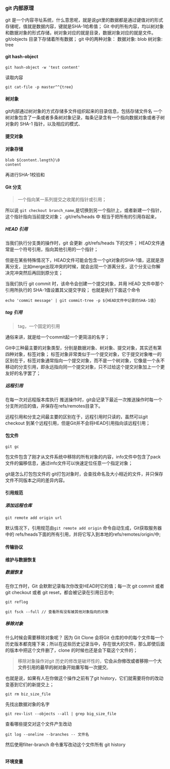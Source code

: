 ### git 内部原理
git 是一个内容寻址系统，什么意思呢，就是说git里的数据都是通过键值对的形式存储呢，值就是数据内容，键就是SHA-1哈希值；
Git 中的所有内容，均以树对象和数据对象的形式存储，树对象对应的就是目录，数据对象对应的就是文件。
git/objects 目录下存储着所有数据；
git 中的两种对象：
数据对象: blob
树对象: tree



#### git hash-object
```
git hash-object -w 'test content'
```

读取内容
```
git cat-file -p master^^{tree}
```

#### 树对象
git内部通过树对象的方式存储多文件组织起来的目录信息，包括存储文件名
一个树对象包含了一条或者多条树对象记录，每条记录含有一个指向数据对象或者子树对象的 SHA-1 指针，以及相应的模式、


#### 提交对象

#### 对象存储
```
blob ${content.length}\0
content
``` 
再进行SHA-1校验和

#### Git 分支
> 一个指向某一系列提交之收尾的指针或引用；

所以说 `git checkout branch_name`,是切换到另一个指针上，或者新建一个指针，这个指针指向当前提交对象；
.git/refs/heads 中 相当于把所有的引用存起来，
##### HEAD 引用
当我们执行分支类的操作时，git 会更新 .git/refs/heads 下的文件；
HEAD文件通常是一个符号引用，指向其他引用的一个指针；

但是在某些特殊情况下，HEAD文件可能会包含一个git对象的SHA-1值，这就是游离分支，比如merge出现冲突的时候，就会出现一个游离分支，这个分支让你解决完冲突然后再回到原分支；

当我们执行 git commit 时，该命令会创建一个提交对象，并用 HEAD 文件中那个引用所执行的 SHA-1值设置其父提交字段；
也就是执行下面这个命令
```
echo 'commit message' | git commit-tree -p ${HEAD文件中记录的SHA-1值}
```

##### tag 引用
> tag，一个固定的引用

通俗来讲，就是给一个commit起一个更简洁的名字；

Git中三种最主要的对象类型，分别是数据对象、树对象、提交对象，其实还有第四种对象，标签对象；
标签对象非常类似于一个提交对象，它于提交对象唯一的区别在于，标签对象通常指向一个提交对象，而不是一个树对象，它像是一个永不移动的分支引用，即永远指向同一个提交对象，只不过给这个提交对象加上一个更友好的名字罢了；


##### 远程引用
在每一次对远程版本库执行 推送操作时，git会记录下最近一次推送操作时每一个分支所对应的值，并保存在refs/remotes目录下。

远程引用和分支之间最主要的区别在于，远程引用时只读的，虽然可以git checkout 到某个远程引用，但是Git并不会将HEAD引用指向该远程引用；

#### 包文件
```
git gc
```
包文件包含了刚才从文件系统中移除的所有对象的内容，info文件中包含了pack文件的偏移信息，通过info文件可以快速定位任意一个指定对象；

git是怎么打包包文件的
git打包对象时，会查找命名及大小相近的文件，并只保存文件不同版本之间的差异内容。

#### 引用规范

##### 添加远程仓库
```
git remote add origin url
```
默认情况下，引用规范由`git remote add origin` 命令自动生成，Git获取服务器中的 refs/heads下面的所有引用，并将它写入到本地的refs/remotes/origin/中;


#### 传输协议






#### 维护与数据恢复

##### 数据恢复
在你工作时，Git 会默默记录每次你改变HEAD时它的值；每一次 git commit 或者git checkout 或者 git reset，都会被记录在引用日志中;

```
git reflog
```

```
git fsck --full // 查看所有没有被其他对象指向的对象
```

##### 移除对象
什么时候会需要移除对象呢？
因为 Git Clone 会将Git 仓库的中的每个文件每一个历史版本都克隆下来；所以在这些历史记录当中，存在很大的文件，那么即使后面的版本中把这个文件删了，clone 的时候也还是会下载这个文件的；

> 移除对象操作对git 历史的修改是破坏性的，**它会从你修改或者移除一个大文件引用的最早的树对象开始重写每一次提交**。

也就是说，如果有人在你做这个操作之前有了git history，它们就需要将你的改动变基到它们的新提交上；

```
git rm biz_size_file
```
先找出数据对象的名字
```
git rev-list --objects --all | grep big_size_file
```
查看哪些提交对这个文件产生改动
```
git log --oneline --branches -- 文件名
```
然后使用filter-branch 命令重写改动这个文件所有 git history
```

```

#### 环境变量
